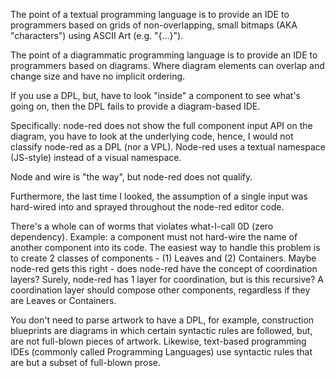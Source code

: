 The point of a textual programming language is to provide an IDE to programmers based on grids of non-overlapping, small bitmaps (AKA "characters") using ASCII Art (e.g. "{...}").

The point of a diagrammatic programming language is to provide an IDE to programmers based on diagrams.  Where diagram elements can overlap and change size and have no implicit ordering.

If you use a DPL, but, have to look "inside" a component to see what's going on, then the DPL fails to provide a diagram-based IDE.

Specifically: node-red does not show the full component input API on the diagram, you have to look at the underlying code, hence, I would not classify node-red as a DPL (nor a VPL).    Node-red uses a textual namespace (JS-style) instead of a visual namespace.

Node and wire is "the way", but node-red does not qualify.

Furthermore, the last time I looked, the assumption of a single input was hard-wired into and sprayed throughout the node-red editor code.

There's a whole can of worms that violates what-I-call 0D (zero dependency).  Example: a component must not hard-wire the name of another component into its code.  The easiest way to handle this problem is to create 2 classes of components - (1) Leaves and (2) Containers.  Maybe node-red gets this right - does node-red have the concept of coordination layers?  Surely, node-red has 1 layer for coordination, but is this recursive?  A coordination layer should compose other components, regardless if they are Leaves or Containers.

You don't need to parse artwork to have a DPL, for example, construction blueprints are diagrams in which certain syntactic rules are followed, but, are not full-blown pieces of artwork.  Likewise, text-based programming IDEs (commonly called Programming Languages) use syntactic rules that are but a subset of full-blown prose.